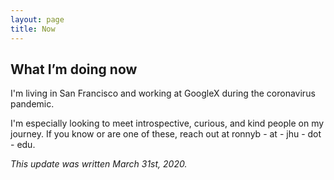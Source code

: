 ```yaml
---
layout: page
title: Now
---
```


## What I’m doing now

I'm living in San Francisco and working at GoogleX during the coronavirus pandemic.

I'm especially looking to meet introspective, curious, and kind people on my journey. If you know or are one of these, reach out at ronnyb - at - jhu - dot - edu.

*This update was written March 31st, 2020.*

<!-- *This update was written Nov 20th, 2017. Previous posts can be found below:* -->
